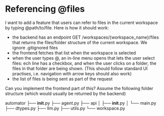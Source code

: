 # Referencing @files
I want to add a feature that users can refer to files in the current workspace by typing @path/to/file. Here is how it should work:
- the backend has an endpoint GET /workspaces/{workspace_name}/files that returns the files/folder structure of the current workspace. We ignore .gitignored files
- the frontend fetches that list when the workspace is selected
- when the user types @, an in-line menu opens that lets the user select files: ech line has a checkbox, and when the user clicks on a folder, the files in that folder are being shown. (This should follow standard UI practises, i.e. navigation with arrow keys should also work)
- the list of files is being sent as part of the request

Can you implement the frontend part of this? Assume the following folder structure (which would usually be returned by the backend)

automator
├── __init__.py
├── agent.py
├── api
│   ├── __init__.py
│   └── main.py
├── dtypes.py
├── llm.py
├── utils.py
└── workspace.py
